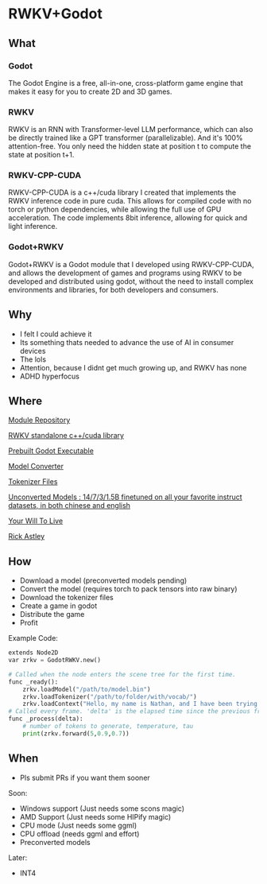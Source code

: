 # RWKV+Godot

## What

### Godot 

The Godot Engine is a free, all-in-one, cross-platform game engine that makes it easy for you to create 2D and 3D games.

### RWKV

RWKV is an RNN with Transformer-level LLM performance, which can also be directly trained like a GPT transformer (parallelizable). And it's 100% attention-free. You only need the hidden state at position t to compute the state at position t+1.

### RWKV-CPP-CUDA

RWKV-CPP-CUDA is a c++/cuda library I created that implements the RWKV inference code in pure cuda. This allows for compiled code with no torch or python dependencies, while allowing the full use of GPU acceleration.
The code implements 8bit inference, allowing for quick and light inference.

### Godot+RWKV

Godot+RWKV is a Godot module that I developed using RWKV-CPP-CUDA, and allows the development of games and programs using RWKV to be developed and distributed using godot, without the need to install complex environments and libraries, for both developers and consumers.

## Why

* I felt I could achieve it
* Its something thats needed to advance the use of AI in consumer devices
* The lols
* Attention, because I didnt get much growing up, and RWKV has none
* ADHD hyperfocus

## Where

[Module Repository](https://github.com/harrisonvanderbyl/godot-rwkv)

[RWKV standalone c++/cuda library](https://github.com/harrisonvanderbyl/rwkv-cpp-cuda)

[Prebuilt Godot Executable](https://github.com/harrisonvanderbyl/godot-rwkv/actions/runs/4816463552)

[Model Converter](https://github.com/harrisonvanderbyl/rwkv-cpp-cuda/tree/main/converter)

[Tokenizer Files](https://github.com/harrisonvanderbyl/rwkv-cpp-cuda/tree/main/include/rwkv/tokenizer/vocab)

[Unconverted Models : 14/7/3/1.5B finetuned on all your favorite instruct datasets, in both chinese and english](https://huggingface.co/BlinkDL/rwkv-4-raven/tree/main)

[Your Will To Live](https://i.redd.it/b39ai2k1acwa1.jpg)

[Rick Astley](https://www.youtube.com/watch?v=dQw4w9WgXcQ)

## How

* Download a model (preconverted models pending)
* Convert the model (requires torch to pack tensors into raw binary)
* Download the tokenizer files
* Create a game in godot
* Distribute the game
* Profit

Example Code:

```python
extends Node2D
var zrkv = GodotRWKV.new()

# Called when the node enters the scene tree for the first time.
func _ready():
	zrkv.loadModel("/path/to/model.bin")
	zrkv.loadTokenizer("/path/to/folder/with/vocab/")
	zrkv.loadContext("Hello, my name is Nathan, and I have been trying to reach you about your cars extended warrenty.")
# Called every frame. 'delta' is the elapsed time since the previous frame.
func _process(delta):
	# number of tokens to generate, temperature, tau
	print(zrkv.forward(5,0.9,0.7))
```

## When

* Pls submit PRs if you want them sooner

Soon:

* Windows support (Just needs some scons magic)
* AMD Support (Just needs some HIPify magic)
* CPU mode (Just needs some ggml)
* CPU offload (needs ggml and effort)
* Preconverted models

Later:

* INT4
